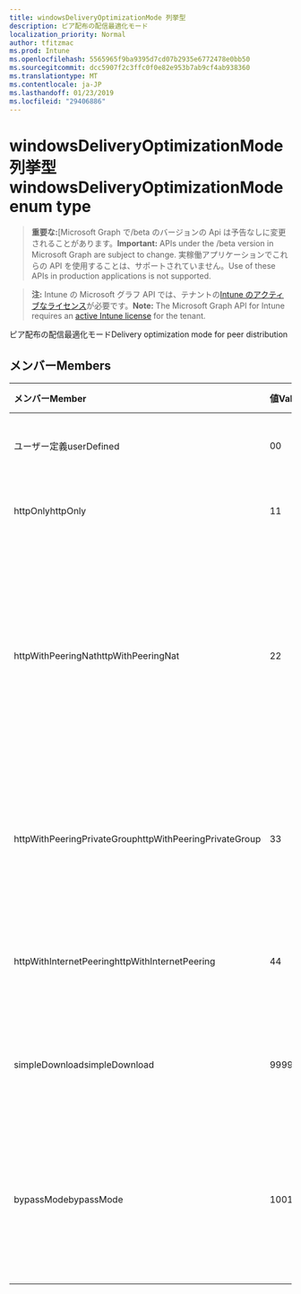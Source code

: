 ```yaml
---
title: windowsDeliveryOptimizationMode 列挙型
description: ピア配布の配信最適化モード
localization_priority: Normal
author: tfitzmac
ms.prod: Intune
ms.openlocfilehash: 5565965f9ba9395d7cd07b2935e6772478e0bb50
ms.sourcegitcommit: dcc5907f2c3ffc0f0e82e953b7ab9cf4ab938360
ms.translationtype: MT
ms.contentlocale: ja-JP
ms.lasthandoff: 01/23/2019
ms.locfileid: "29406886"
---
```

# <a name="windowsdeliveryoptimizationmode-enum-type"></a><span data-ttu-id="47a6c-103">windowsDeliveryOptimizationMode 列挙型</span><span class="sxs-lookup"><span data-stu-id="47a6c-103">windowsDeliveryOptimizationMode enum type</span></span>

> <span data-ttu-id="47a6c-104">**重要な:**[Microsoft Graph で/beta のバージョンの Api は予告なしに変更されることがあります。</span><span class="sxs-lookup"><span data-stu-id="47a6c-104">**Important:** APIs under the /beta version in Microsoft Graph are subject to change.</span></span> <span data-ttu-id="47a6c-105">実稼働アプリケーションでこれらの API を使用することは、サポートされていません。</span><span class="sxs-lookup"><span data-stu-id="47a6c-105">Use of these APIs in production applications is not supported.</span></span>

> <span data-ttu-id="47a6c-106">**注:** Intune の Microsoft グラフ API では、テナントの[Intune のアクティブなライセンス](https://go.microsoft.com/fwlink/?linkid=839381)が必要です。</span><span class="sxs-lookup"><span data-stu-id="47a6c-106">**Note:** The Microsoft Graph API for Intune requires an [active Intune license](https://go.microsoft.com/fwlink/?linkid=839381) for the tenant.</span></span>

<span data-ttu-id="47a6c-107">ピア配布の配信最適化モード</span><span class="sxs-lookup"><span data-stu-id="47a6c-107">Delivery optimization mode for peer distribution</span></span>

## <a name="members"></a><span data-ttu-id="47a6c-108">メンバー</span><span class="sxs-lookup"><span data-stu-id="47a6c-108">Members</span></span>
|<span data-ttu-id="47a6c-109">メンバー</span><span class="sxs-lookup"><span data-stu-id="47a6c-109">Member</span></span>|<span data-ttu-id="47a6c-110">値</span><span class="sxs-lookup"><span data-stu-id="47a6c-110">Value</span></span>|<span data-ttu-id="47a6c-111">説明</span><span class="sxs-lookup"><span data-stu-id="47a6c-111">Description</span></span>|
|:---|:---|:---|
|<span data-ttu-id="47a6c-112">ユーザー定義</span><span class="sxs-lookup"><span data-stu-id="47a6c-112">userDefined</span></span>|<span data-ttu-id="47a6c-113">0</span><span class="sxs-lookup"><span data-stu-id="47a6c-113">0</span></span>|<span data-ttu-id="47a6c-114">設定するユーザーを許可します。</span><span class="sxs-lookup"><span data-stu-id="47a6c-114">Allow the user to set.</span></span>|
|<span data-ttu-id="47a6c-115">httpOnly</span><span class="sxs-lookup"><span data-stu-id="47a6c-115">httpOnly</span></span>|<span data-ttu-id="47a6c-116">1</span><span class="sxs-lookup"><span data-stu-id="47a6c-116">1</span></span>|<span data-ttu-id="47a6c-117">ないピアリングのみ、HTTP</span><span class="sxs-lookup"><span data-stu-id="47a6c-117">HTTP only, no peering</span></span>|
|<span data-ttu-id="47a6c-118">httpWithPeeringNat</span><span class="sxs-lookup"><span data-stu-id="47a6c-118">httpWithPeeringNat</span></span>|<span data-ttu-id="47a6c-119">2</span><span class="sxs-lookup"><span data-stu-id="47a6c-119">2</span></span>|<span data-ttu-id="47a6c-120">OS の既定値は – Http が同じネットワーク アドレス変換器の背後にあるピアリングとブレンド</span><span class="sxs-lookup"><span data-stu-id="47a6c-120">OS default – Http blended with peering behind the same network address translator</span></span>|
|<span data-ttu-id="47a6c-121">httpWithPeeringPrivateGroup</span><span class="sxs-lookup"><span data-stu-id="47a6c-121">httpWithPeeringPrivateGroup</span></span>|<span data-ttu-id="47a6c-122">3</span><span class="sxs-lookup"><span data-stu-id="47a6c-122">3</span></span>|<span data-ttu-id="47a6c-123">HTTP は、プライベート グループ全体でピアリングとブレンド</span><span class="sxs-lookup"><span data-stu-id="47a6c-123">HTTP blended with peering across a private group</span></span>|
|<span data-ttu-id="47a6c-124">httpWithInternetPeering</span><span class="sxs-lookup"><span data-stu-id="47a6c-124">httpWithInternetPeering</span></span>|<span data-ttu-id="47a6c-125">4</span><span class="sxs-lookup"><span data-stu-id="47a6c-125">4</span></span>|<span data-ttu-id="47a6c-126">HTTP はインターネットのピアリングとブレンド</span><span class="sxs-lookup"><span data-stu-id="47a6c-126">HTTP blended with Internet peering</span></span>|
|<span data-ttu-id="47a6c-127">simpleDownload</span><span class="sxs-lookup"><span data-stu-id="47a6c-127">simpleDownload</span></span>|<span data-ttu-id="47a6c-128">99</span><span class="sxs-lookup"><span data-stu-id="47a6c-128">99</span></span>|<span data-ttu-id="47a6c-129">ピアリングのない単純なダウンロード モード</span><span class="sxs-lookup"><span data-stu-id="47a6c-129">Simple download mode with no peering</span></span>|
|<span data-ttu-id="47a6c-130">bypassMode</span><span class="sxs-lookup"><span data-stu-id="47a6c-130">bypassMode</span></span>|<span data-ttu-id="47a6c-131">100</span><span class="sxs-lookup"><span data-stu-id="47a6c-131">100</span></span>|<span data-ttu-id="47a6c-132">バイパス モードにします。</span><span class="sxs-lookup"><span data-stu-id="47a6c-132">Bypass mode.</span></span> <span data-ttu-id="47a6c-133">配信の最適化を使用せず、代わりにビットを使用</span><span class="sxs-lookup"><span data-stu-id="47a6c-133">Do not use Delivery Optimization and use BITS instead</span></span>|




